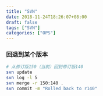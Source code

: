 ```yaml
---
title: "SVN"
date: 2018-11-24T18:26:07+08:00
draft: false
tags: ["SVN"]
categories: ["OPS"]
---
```




### 回退到某个版本

```bash
# 从修订版150（当前）回到修订版140
svn update
svn log -l 5
svn merge -r 150:140 .
svn commit -m "Rolled back to r140"
```

